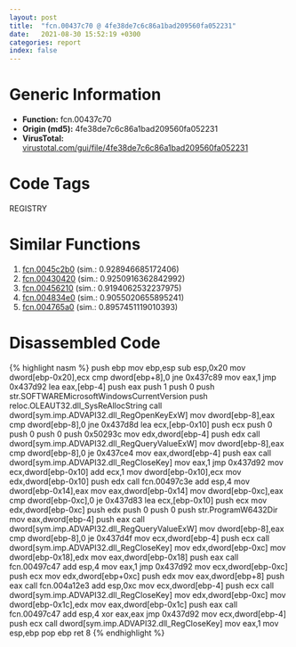 ```yaml
---
layout: post
title:  "fcn.00437c70 @ 4fe38de7c6c86a1bad209560fa052231"
date:   2021-08-30 15:52:19 +0300
categories: report
index: false
---
```


# Generic Information
- **Function:** fcn.00437c70
- **Origin (md5):** 4fe38de7c6c86a1bad209560fa052231
- **VirusTotal:** [virustotal.com/gui/file/4fe38de7c6c86a1bad209560fa052231][virustotal_ref]

# Code Tags
<span class="tag" id="REGISTRY">REGISTRY</span>


# Similar Functions

1. [fcn.0045c2b0][similar_1_ref] (sim.: 0.928946685172406)
2. [fcn.00430420][similar_2_ref] (sim.: 0.9250916362842992)
3. [fcn.00456210][similar_3_ref] (sim.: 0.9194062532237975)
4. [fcn.004834e0][similar_4_ref] (sim.: 0.9055020655895241)
5. [fcn.004765a0][similar_5_ref] (sim.: 0.8957451119010393)


# Disassembled Code

{% highlight nasm %}
push ebp
mov ebp,esp
sub esp,0x20
mov dword[ebp-0x20],ecx
cmp dword[ebp+8],0
jne 0x437c89
mov eax,1
jmp 0x437d92
lea eax,[ebp-4]
push eax
push 1
push 0
push str.SOFTWAREMicrosoftWindowsCurrentVersion
push reloc.OLEAUT32.dll_SysReAllocString
call dword[sym.imp.ADVAPI32.dll_RegOpenKeyExW]
mov dword[ebp-8],eax
cmp dword[ebp-8],0
jne 0x437d8d
lea ecx,[ebp-0x10]
push ecx
push 0
push 0
push 0
push 0x50293c
mov edx,dword[ebp-4]
push edx
call dword[sym.imp.ADVAPI32.dll_RegQueryValueExW]
mov dword[ebp-8],eax
cmp dword[ebp-8],0
je 0x437ce4
mov eax,dword[ebp-4]
push eax
call dword[sym.imp.ADVAPI32.dll_RegCloseKey]
mov eax,1
jmp 0x437d92
mov ecx,dword[ebp-0x10]
add ecx,1
mov dword[ebp-0x10],ecx
mov edx,dword[ebp-0x10]
push edx
call fcn.00497c3e
add esp,4
mov dword[ebp-0x14],eax
mov eax,dword[ebp-0x14]
mov dword[ebp-0xc],eax
cmp dword[ebp-0xc],0
je 0x437d83
lea ecx,[ebp-0x10]
push ecx
mov edx,dword[ebp-0xc]
push edx
push 0
push 0
push str.ProgramW6432Dir
mov eax,dword[ebp-4]
push eax
call dword[sym.imp.ADVAPI32.dll_RegQueryValueExW]
mov dword[ebp-8],eax
cmp dword[ebp-8],0
je 0x437d4f
mov ecx,dword[ebp-4]
push ecx
call dword[sym.imp.ADVAPI32.dll_RegCloseKey]
mov edx,dword[ebp-0xc]
mov dword[ebp-0x18],edx
mov eax,dword[ebp-0x18]
push eax
call fcn.00497c47
add esp,4
mov eax,1
jmp 0x437d92
mov ecx,dword[ebp-0xc]
push ecx
mov edx,dword[ebp+0xc]
push edx
mov eax,dword[ebp+8]
push eax
call fcn.004a12e3
add esp,0xc
mov ecx,dword[ebp-4]
push ecx
call dword[sym.imp.ADVAPI32.dll_RegCloseKey]
mov edx,dword[ebp-0xc]
mov dword[ebp-0x1c],edx
mov eax,dword[ebp-0x1c]
push eax
call fcn.00497c47
add esp,4
xor eax,eax
jmp 0x437d92
mov ecx,dword[ebp-4]
push ecx
call dword[sym.imp.ADVAPI32.dll_RegCloseKey]
mov eax,1
mov esp,ebp
pop ebp
ret 8
{% endhighlight %}


[similar_1_ref]: /report/fcn.0045c2b0@17d73cbafe6dd96dd6f2291fab06fbb5
[similar_2_ref]: /report/fcn.00430420@279a61b1e76da49531f1f16fd1102a2d
[similar_3_ref]: /report/fcn.00456210@279a61b1e76da49531f1f16fd1102a2d
[similar_4_ref]: /report/fcn.004834e0@17d73cbafe6dd96dd6f2291fab06fbb5
[similar_5_ref]: /report/fcn.004765a0@17d73cbafe6dd96dd6f2291fab06fbb5
[virustotal_ref]: https://www.virustotal.com/gui/file/4fe38de7c6c86a1bad209560fa052231